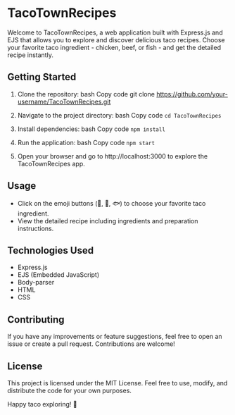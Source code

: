 # TacoTownRecipes
Welcome to TacoTownRecipes, a web application built with Express.js and EJS that allows you to explore and discover delicious taco recipes. Choose your favorite taco ingredient - chicken, beef, or fish - and get the detailed recipe instantly.

## Getting Started
1. Clone the repository:
bash
Copy code
git clone https://github.com/your-username/TacoTownRecipes.git

2. Navigate to the project directory:
bash
Copy code
`cd TacoTownRecipes`

3. Install dependencies:
bash
Copy code
`npm install`

4. Run the application:
bash
Copy code
`npm start`

5. Open your browser and go to http://localhost:3000 to explore the TacoTownRecipes app.

## Usage
* Click on the emoji buttons (🍗, 🥩, 🐟) to choose your favorite taco ingredient.
* View the detailed recipe including ingredients and preparation instructions.
## Technologies Used
* Express.js
* EJS (Embedded JavaScript)
* Body-parser
* HTML
* CSS
## Contributing
If you have any improvements or feature suggestions, feel free to open an issue or create a pull request. Contributions are welcome!

## License
This project is licensed under the MIT License. Feel free to use, modify, and distribute the code for your own purposes.

Happy taco exploring! 🌮

